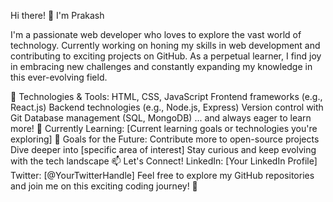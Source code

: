 Hi there! 👋 I'm Prakash

I'm a passionate web developer who loves to explore the vast world of technology. Currently working on honing my skills in web development and contributing to exciting projects on GitHub. As a perpetual learner, I find joy in embracing new challenges and constantly expanding my knowledge in this ever-evolving field.

🔧 Technologies & Tools:
HTML, CSS, JavaScript
Frontend frameworks (e.g., React.js)
Backend technologies (e.g., Node.js, Express)
Version control with Git
Database management (SQL, MongoDB)
... and always eager to learn more!
🌱 Currently Learning:
[Current learning goals or technologies you're exploring]
🚀 Goals for the Future:
Contribute more to open-source projects
Dive deeper into [specific area of interest]
Stay curious and keep evolving with the tech landscape
📫 Let's Connect!
LinkedIn: [Your LinkedIn Profile]
Twitter: [@YourTwitterHandle]
Feel free to explore my GitHub repositories and join me on this exciting coding journey! 🚀
